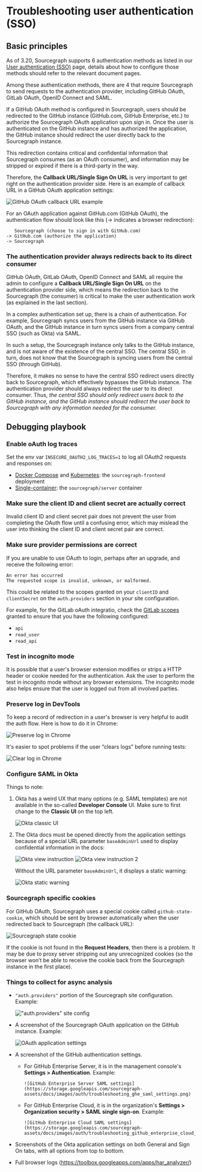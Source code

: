 # Troubleshooting user authentication (SSO)

## Basic principles

As of 3.20, Sourcegraph supports 6 authentication methods as listed in our [User authentication (SSO)](https://docs.sourcegraph.com/admin/auth) page, details about how to configure those methods should refer to the relevant document pages.

Among these authentication methods, there are 4 that require Sourcegraph to send requests to the authentication provider, including GitHub OAuth, GitLab OAuth, OpenID Connect and SAML.

If a GitHub OAuth method is configured in Sourcegraph, users should be redirected to the GitHub instance (GitHub.com, GitHub Enterprise, etc.) to authorize the Sourcegraph OAuth application upon sign in. Once the user is authenticated on the GitHub instance and has authorized the application, the GitHub instance should redirect the user directly back to the Sourcegraph instance. 

This redirection contains critical and confidential information that Sourcegraph consumes (as an OAuth consumer), and information may be stripped or expired if there is a third-party in the way.

Therefore, the **Callback URL/Single Sign On URL** is very important to get right on the authentication provider side. Here is an example of callback URL in a GitHub OAuth application settings:

![GitHub OAuth callback URL example](https://storage.googleapis.com/sourcegraph-assets/docs/images/auth/troubleshooting_callback_url_example.png)

For an OAuth application against GitHub.com (GitHub OAuth), the authentication flow should look like this (-> indicates a browser redirection):

```
   Sourcegraph (choose to sign in with GitHub.com)
-> GitHub.com (authorize the application)
-> Sourcegraph 
```

### The authentication provider always redirects back to its direct consumer

GitHub OAuth, GitLab OAuth, OpenID Connect and SAML all require the admin to configure a **Callback URL/Single Sign On URL** on the authentication provider side, which means the redirection back to the Sourcegraph (the consumer) is critical to make the user authentication work (as explained in the last section).

In a complex authentication set up, there is a chain of authentication. For example, Sourcegraph syncs users from the GitHub instance via GitHub OAuth, and the GitHub instance in turn syncs users from a company central SSO (such as Okta) via SAML.

In such a setup, the Sourcegraph instance only talks to the GitHub instance, and is not aware of the existence of the central SSO. The central SSO, in turn, does not know that the Sourcegraph is syncing users from the central SSO (through GitHub).

Therefore, it makes no sense to have the central SSO redirect users directly back to Sourcegraph, which effectively bypasses the GitHub instance. The authentication provider should always redirect the user to its direct consumer. Thus, *the central SSO should only redirect users back to the GitHub instance, and the GitHub instance should redirect the user back to Sourcegraph with any information needed for the consumer.*

## Debugging playbook

### Enable oAuth log traces

Set the env var `INSECURE_OAUTH2_LOG_TRACES=1` to log all OAuth2 requests and responses on:

* [Docker Compose](../deploy/docker-compose/index.md) and [Kubernetes](../deploy/kubernetes/index.md): the `sourcegraph-frontend` deployment
* [Single-container](../deploy/docker-single-container/index.md): the `sourcegraph/server` container

### Make sure the client ID and client secret are actually correct

Invalid client ID and client secret pair does not prevent the user from completing the OAuth flow until a confusing error, which may mislead the user into thinking the client ID and client secret pair are correct.

### Make sure provider permissions are correct

If you are unable to use OAuth to login, perhaps after an upgrade, and receive the following error:

```
An error has occurred
The requested scope is invalid, unknown, or malformed.
```

This could be related to the scopes granted on your `clientID` and `clientSecret` on the `auth.providers` section in your site configuration.

For example, for the GitLab oAuth integratio, check the [GitLab scopes](https://gitlab.com/-/profile/applications) granted to ensure that you have the following configured:

* `api`
* `read_user`
* `read_api`

### Test in incognito mode

It is possible that a user's browser extension modifies or strips a HTTP header or cookie needed for the authentication. Ask the user to perform the test in incognito mode without any browser extensions. The incognito mode also helps ensure that the user is logged out from all involved parties.

### Preserve log in DevTools

To keep a record of redirection in a user's browser is very helpful to audit the auth flow. Here is how to do it in Chrome:

![Preserve log in Chrome](https://storage.googleapis.com/sourcegraph-assets/docs/images/auth/troubleshooting_preserve_log_in_chrome.png)

It's easier to spot problems if the user “clears logs” before running tests:

![Clear log in Chrome](https://storage.googleapis.com/sourcegraph-assets/docs/images/auth/troubleshooting_clear_log_in_chromejpg)

### Configure SAML in Okta

Things to note:

1. Okta has a weird UX that many options (e.g. SAML templates) are not available in the so-called **Developer Console** UI. Make sure to first change to the **Classic UI** on the top left.

    ![Okta classic UI](https://storage.googleapis.com/sourcegraph-assets/docs/images/auth/troubleshooting_okta_classic_ui.png)

2. The Okta docs must be opened directly from the application settings because of a special URL parameter `baseAdminUrl` used to display confidential information in the docs:

    ![Okta view instruction](https://storage.googleapis.com/sourcegraph-assets/docs/images/auth/troubleshooting_okta_view_instruction.png)
    ![Okta view instruction 2](https://storage.googleapis.com/sourcegraph-assets/docs/images/auth/troubleshooting_okta_view_instruction_2.png)

    Without the URL parameter `baseAdminUrl`, it displays a static warning:

    ![Okta static warning](https://storage.googleapis.com/sourcegraph-assets/docs/images/auth/troubleshooting_okta_static_warning.png)

### Sourcegraph specific cookies

For GitHub OAuth, Sourcegraph uses a special cookie called `github-state-cookie`, which should be sent by browser automatically when the user redirected back to Sourcegraph (the callback URL):

![Sourcegraph state cookie](https://storage.googleapis.com/sourcegraph-assets/docs/images/auth/troubleshooting_sourcegraph_state_cookie.png)

If the cookie is not found in the **Request Headers**, then there is a problem. It may be due to proxy server stripping out any unrecognized cookies (so the browser won’t be able to receive the cookie back from the Sourcegraph instance in the first place).

### Things to collect for async analysis

- `"auth.providers"` portion of the Sourcegraph site configuration. Example:

    !["auth.providers" site config](https://storage.googleapis.com/sourcegraph-assets/docs/images/auth/troubleshooting_sourcegraph_auth_providers.png)

- A screenshot of the Sourcegraph OAuth application on the GitHub instance. Example:

    ![OAuth application settings](https://storage.googleapis.com/sourcegraph-assets/docs/images/auth/troubleshooting_oauth_application_settings.png)

- A screenshot of the GitHub authentication settings.
  - For GitHub Enterprise Server, it is in the management console's **Settings > Authentication**. Example:

        ![GitHub Enterprise Server SAML settings](https://storage.googleapis.com/sourcegraph-assets/docs/images/auth/troubleshooting_ghe_saml_settings.png)

  - For GitHub Enterprise Cloud, it is in the organization's **Settings > Organization security > SAML single sign-on**. Example:

        ![GitHub Enterprise Cloud SAML settings](https://storage.googleapis.com/sourcegraph-assets/docs/images/auth/troubleshooting_github_enterprise_cloud_saml_settings.png)

- Screenshots of the Okta application settings on both General and Sign On tabs, with all options from top to bottom.
- Full browser logs (https://toolbox.googleapps.com/apps/har_analyzer/)
